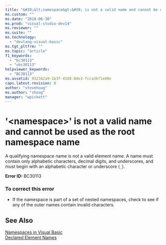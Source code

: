 ```yaml
---
title: "&#39;&lt;namespace&gt;&#39; is not a valid name and cannot be used as the root namespace name | Microsoft Docs"
ms.custom: ""
ms.date: "2018-06-30"
ms.prod: "visual-studio-dev14"
ms.reviewer: ""
ms.suite: ""
ms.technology: 
  - "devlang-visual-basic"
ms.tgt_pltfrm: ""
ms.topic: "article"
f1_keywords: 
  - "bc30113"
  - "vbc30113"
helpviewer_keywords: 
  - "BC30113"
ms.assetid: 932342a9-1b3f-4168-8de3-fcca3bf1e08e
caps.latest.revision: 8
author: "stevehoag"
ms.author: "shoag"
manager: "wpickett"
---
```

# &#39;&lt;namespace&gt;&#39; is not a valid name and cannot be used as the root namespace name
A qualifying namespace name is not a valid element name. A name must contain only alphabetic characters, decimal digits, and underscores, and must begin with an alphabetic character or underscore (`_`).  
  
 **Error ID:** BC30113  
  
### To correct this error  
  
-   If the namespace is part of a set of nested namespaces, check to see if any of the outer names contain invalid characters.  
  
## See Also  
 [Namespaces in Visual Basic](http://msdn.microsoft.com/library/cffac744-ab8c-4f1f-ba50-732c22ab4b88)   
 [Declared Element Names](http://msdn.microsoft.com/library/09d8843b-c0dc-4afe-9dab-87c439a69e66)